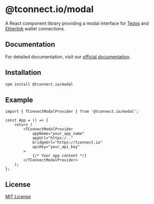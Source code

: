 # @tconnect.io/modal

A React component library providing a modal interface for [Tezos](https://tezos.com) and [Etherlink](https://www.etherlink.com) wallet connections.

## Documentation

For detailed documentation, visit our [official documentation](https://t-connect.gitbook.io).

## Installation

```bash
npm install @tconnect.io/modal
```

## Example

```tsx
import { TConnectModalProvider } from '@tconnect.io/modal';

const App = () => {
	return (
		<TConnectModalProvider
			appName="your_app_name"
			appUrl="https:/.."
			bridgeUrl="https://tconnect.io"
			apiKey="your_api_key"
		>
			{/* Your app content */}
		</TConnectModalProvider>
	);
};
```

## License

[MIT License](./LICENSE.txt)
